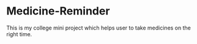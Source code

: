 # Medicine-Reminder
This is my college mini project which helps user to take medicines on the right time.
